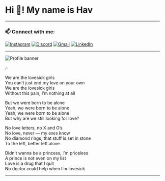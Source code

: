 # Hi 👋! My name is Hav


---

### 📫 Connect with me:
[![Instagram](https://img.shields.io/badge/Instagram-E4405F?style=for-the-badge&logo=instagram&logoColor=white)](your-instagram-link)
[![Discord](https://img.shields.io/badge/Discord-5865F2?style=for-the-badge&logo=discord&logoColor=white)](your-discord-link)
[![Gmail](https://img.shields.io/badge/Gmail-D14836?style=for-the-badge&logo=gmail&logoColor=white)](mailto:your-email@gmail.com)
[![LinkedIn](https://img.shields.io/badge/LinkedIn-blue?style=for-the-badge&logo=linkedin&logoColor=white)](your-linkedin-link)

---
![Profile banner](https://raw.githubusercontent.com/YOUR_USERNAME/YOUR_REPO_NAME/main/your-image-name.gif)



🎶 

We are the lovesick girls  
You can’t just end my love on your own  
We are the lovesick girls  
Without this pain, I’m nothing at all  

But we were born to be alone  
Yeah, we were born to be alone  
Yeah, we were born to be alone  
But why are we still looking for love?  

No love letters, no X and O’s  
No love, never — my exes know  
No diamond rings, that stuff is set in stone  
To the left, better left alone  

Didn’t wanna be a princess, I’m priceless  
A prince is not even on my list  
Love is a drug that I quit  
No doctor could help when I’m lovesick


---



